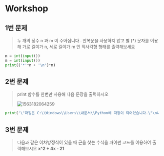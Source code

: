 # Workshop #

## 1번 문제 ##

> 두 개의 정수 n 과 m 이 주어집니다 . 반복문을 사용하지 않고 별 (*) 문자를 이용해 가로 길이가 n, 세로 길이가 m 인 직사각형 형태를 출력해보세요

```python
n = int(input())
m = int(input())
print(('*'*n + '\n')*m)
```



## 2번 문제 ##

> print 함수를 한번만 사용해 다음 문장을 출력하시오
>
> ![1563182064259](C:\Users\student\AppData\Roaming\Typora\typora-user-images\1563182064259.png)

``` python
print('\"파일은 C:\\Windows\\Users\\내문서\\Python에 저장이 되어있습니다.\"\n나는 생각했다. \'cd를 써서 git bash로 들어가봐야지\'')
```



## 3번 문제 ##

> 다음과 같은 이차방정식이 있을 때 근을 찾는 수식을 파이썬 코드를 이용하여 출력해보시오			**x^2 + 4x - 21**

```

```





